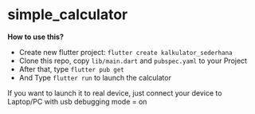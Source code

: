 # simple_calculator

**How to use this?**

- Create new flutter project: `flutter create kalkulator_sederhana` 
- Clone this repo, copy `lib/main.dart` and `pubspec.yaml` to your Project
- After that, type `flutter pub get`
- And Type `flutter run` to launch the calculator


If you want to launch it to real device, just connect your device to Laptop/PC with usb debugging mode = on
